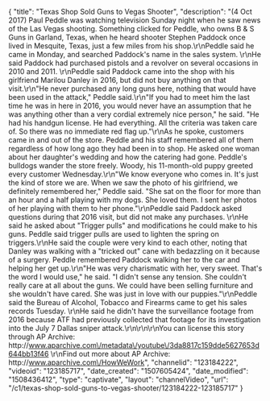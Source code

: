 {
    "title": "Texas Shop Sold Guns to Vegas Shooter",
    "description": "(4 Oct 2017) Paul Peddle was watching television Sunday night when he saw news of the Las Vegas shooting. Something clicked for Peddle, who owns B &amp; S Guns in Garland, Texas, when he heard shooter Stephen Paddock once lived in Mesquite, Texas, just a few miles from his shop.\r\nPeddle said he came in Monday, and searched Paddock's name in the sales system. \r\nHe said Paddock had purchased pistols and a revolver on several occasions in 2010 and 2011. \r\nPeddle said Paddock came into the shop with his girlfriend Marilou Danley in 2016, but did not buy anything on that visit.\r\n\"He never purchased any long guns here, nothing that would have been used in the attack,\" Peddle said.\r\n\"If you had to meet him the last time he was in here in 2016, you would never have an assumption that he was anything other than a very cordial extremely nice person,\" he said. \"He had his handgun license. He had everything. All the criteria was taken care of. So there was no immediate red flag up.\"\r\nAs he spoke, customers came in and out of the store. Peddle and his staff remembered all of them regardless of how long ago they had been in to shop. He asked one woman about her daughter's wedding and how the catering had gone. Peddle's bulldogs wander the store freely. Woody, his 11-month-old puppy greeted every customer Wednesday.\r\n\"We know everyone who comes in. It's just the kind of store we are. When we saw the photo of his girlfriend, we definitely remembered her,\" Peddle said. \"She sat on the floor for more than an hour and a half playing with my dogs. She loved them. I sent her photos of her playing with them to her phone.\"\r\nPeddle said Paddock asked questions during that 2016 visit, but did not make any purchases. \r\nHe said he asked about \"Trigger pulls\" and modifications he could make to his guns. Peddle said trigger pulls are used to lighten the spring on triggers.\r\nHe said the couple were very kind to each other, noting that Danley was walking with a \"tricked out\" cane with bedazzling on it because of a surgery. Peddle remembered Paddock walking her to the car and helping her get up.\r\n\"He was very charismatic with her, very sweet. That's the word I would use,\" he said. \"I didn't sense any tension. She couldn't really care at all about the guns. We could have been selling furniture and she wouldn't have cared. She was just in love with our puppies.\"\r\nPeddle said the Bureau of Alcohol, Tobacco and Firearms came to get his sales records Tuesday. \r\nHe said he didn't have the surveillance footage from 2016 because ATF had previously collected that footage for its investigation into the July 7 Dallas sniper attack.\r\n\r\n\r\nYou can license this story through AP Archive: http:\/\/www.aparchive.com\/metadata\/youtube\/3da8817c159dde5627653d644bb13f46 \r\nFind out more about AP Archive: http:\/\/www.aparchive.com\/HowWeWork",
    "channelid": "123184222",
    "videoid": "123185717",
    "date_created": "1507605424",
    "date_modified": "1508436412",
    "type": "captivate",
    "layout": "channelVideo",
    "url": "\/c1\/texas-shop-sold-guns-to-vegas-shooter\/123184222-123185717"
}
